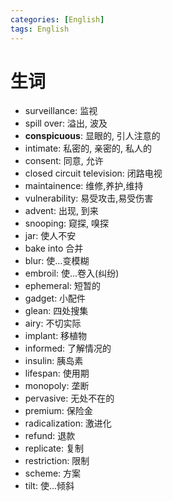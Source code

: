 ```yaml
---
categories: [English]
tags: English
---
```


# 生词

-   surveillance: 监视
-   spill over: 溢出, 波及
-   **conspicuous**: 显眼的, 引人注意的
-   intimate: 私密的, 亲密的, 私人的
-   consent: 同意, 允许
-   closed circuit television: 闭路电视
-   maintainence: 维修,养护,维持
-   vulnerability: 易受攻击,易受伤害
-   advent: 出现, 到来
-   snooping: 窥探, 嗅探
-   jar: 使人不安
-   bake into 合并
-   blur: 使...变模糊
-   embroil: 使...卷入(纠纷)
-   ephemeral: 短暂的
-   gadget: 小配件
-   glean: 四处搜集
-   airy: 不切实际
-   implant: 移植物
-   informed: 了解情况的
-   insulin: 胰岛素
-   lifespan: 使用期
-   monopoly: 垄断
-   pervasive: 无处不在的
-   premium: 保险金
-   radicalization: 激进化
-   refund: 退款
-   replicate: 复制
-   restriction: 限制
-   scheme: 方案
-   tilt: 使...倾斜